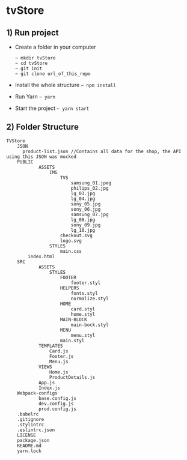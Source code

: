 # tvStore

## 1) Run project

- Create a folder in your computer 
	``` 
	~ mkdir tvStore
	~ cd tvStore 
	~ git init
	~ git clone url_of_this_repo
	```

- Install the whole structure
``` ~ npm install ```

- Run Yarn
``` ~ yarn ```

- Start the project
``` ~ yarn start ```

## 2) Folder Structure

```
TVStore
    JSON
      product-list.json //Contains all data for the shop, the API using this JSON was mocked
    PUBLIC
			ASSETS
				IMG
					TVS
						samsung_01.jpeg
						philips_02.jpg
						lg_03.jpg
						lg_04.jpg
						sony_05.jpg
						sony_06.jpg
						samsung_07.jpg
						lg_08.jpg
						sony_09.jpg
						lg_10.jpg
					checkout.svg
					logo.svg
				STYLES
					main.css
        index.html
    SRC
			ASSETS
				STYLES
					FOOTER
						footer.styl
					HELPERS
						fonts.styl
						normalize.styl
					HOME
						card.styl
						home.styl
					MAIN-BLOCK
						main-bock.styl
					MENU
						menu.styl
					main.styl
			TEMPLATES
				Card.js
				Footer.js
				Menu.js
			VIEWS
				Home.js
				ProductDetails.js
			App.js
			Index.js
    Webpack-configs
			base.config.js
			dev.config.js
			prod.config.js
    .babelrc
    .gitignore
    .stylintrc
    .eslintrc.json
    LICENSE
    package.json
    README.md
    yarn.lock
```
